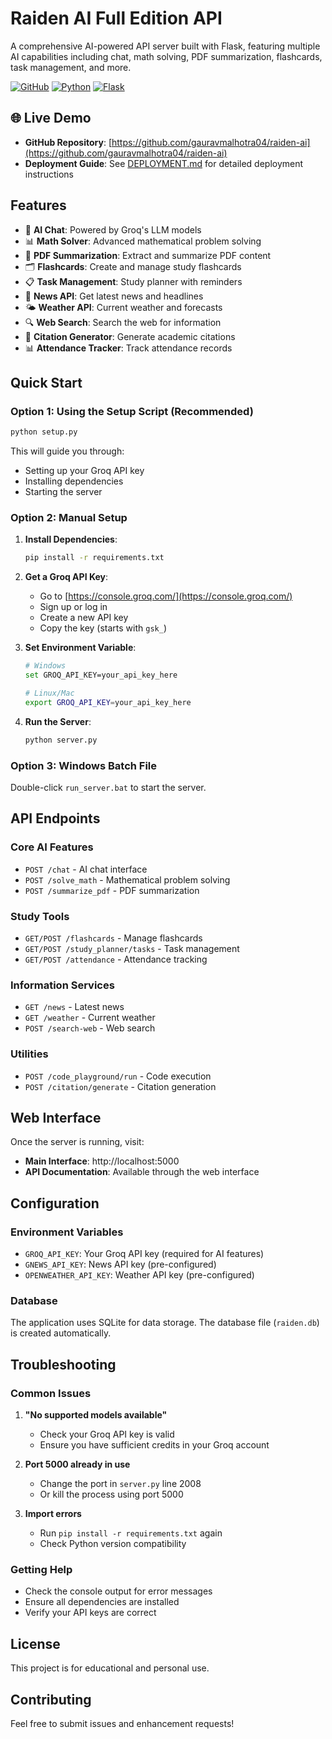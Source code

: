 # Raiden AI Full Edition API

A comprehensive AI-powered API server built with Flask, featuring multiple AI capabilities including chat, math solving, PDF summarization, flashcards, task management, and more.

[![GitHub](https://img.shields.io/badge/GitHub-Repository-blue?style=for-the-badge&logo=github)](https://github.com/gauravmalhotra04/raiden-ai)
[![Python](https://img.shields.io/badge/Python-3.8+-green?style=for-the-badge&logo=python)](https://python.org)
[![Flask](https://img.shields.io/badge/Flask-2.3.3-red?style=for-the-badge&logo=flask)](https://flask.palletsprojects.com)

## 🌐 Live Demo

- **GitHub Repository**: [https://github.com/gauravmalhotra04/raiden-ai](https://github.com/gauravmalhotra04/raiden-ai)
- **Deployment Guide**: See [DEPLOYMENT.md](DEPLOYMENT.md) for detailed deployment instructions

## Features

- 🤖 **AI Chat**: Powered by Groq's LLM models
- 📊 **Math Solver**: Advanced mathematical problem solving
- 📄 **PDF Summarization**: Extract and summarize PDF content
- 🗂️ **Flashcards**: Create and manage study flashcards
- 📋 **Task Management**: Study planner with reminders
- 📰 **News API**: Get latest news and headlines
- 🌤️ **Weather API**: Current weather and forecasts
- 🔍 **Web Search**: Search the web for information
- 📝 **Citation Generator**: Generate academic citations
- 📊 **Attendance Tracker**: Track attendance records

## Quick Start

### Option 1: Using the Setup Script (Recommended)

```bash
python setup.py
```

This will guide you through:
- Setting up your Groq API key
- Installing dependencies
- Starting the server

### Option 2: Manual Setup

1. **Install Dependencies**:
   ```bash
   pip install -r requirements.txt
   ```

2. **Get a Groq API Key**:
   - Go to [https://console.groq.com/](https://console.groq.com/)
   - Sign up or log in
   - Create a new API key
   - Copy the key (starts with `gsk_`)

3. **Set Environment Variable**:
   ```bash
   # Windows
   set GROQ_API_KEY=your_api_key_here
   
   # Linux/Mac
   export GROQ_API_KEY=your_api_key_here
   ```

4. **Run the Server**:
   ```bash
   python server.py
   ```

### Option 3: Windows Batch File

Double-click `run_server.bat` to start the server.

## API Endpoints

### Core AI Features
- `POST /chat` - AI chat interface
- `POST /solve_math` - Mathematical problem solving
- `POST /summarize_pdf` - PDF summarization

### Study Tools
- `GET/POST /flashcards` - Manage flashcards
- `GET/POST /study_planner/tasks` - Task management
- `GET/POST /attendance` - Attendance tracking

### Information Services
- `GET /news` - Latest news
- `GET /weather` - Current weather
- `POST /search-web` - Web search

### Utilities
- `POST /code_playground/run` - Code execution
- `POST /citation/generate` - Citation generation

## Web Interface

Once the server is running, visit:
- **Main Interface**: http://localhost:5000
- **API Documentation**: Available through the web interface

## Configuration

### Environment Variables
- `GROQ_API_KEY`: Your Groq API key (required for AI features)
- `GNEWS_API_KEY`: News API key (pre-configured)
- `OPENWEATHER_API_KEY`: Weather API key (pre-configured)

### Database
The application uses SQLite for data storage. The database file (`raiden.db`) is created automatically.

## Troubleshooting

### Common Issues

1. **"No supported models available"**
   - Check your Groq API key is valid
   - Ensure you have sufficient credits in your Groq account

2. **Port 5000 already in use**
   - Change the port in `server.py` line 2008
   - Or kill the process using port 5000

3. **Import errors**
   - Run `pip install -r requirements.txt` again
   - Check Python version compatibility

### Getting Help

- Check the console output for error messages
- Ensure all dependencies are installed
- Verify your API keys are correct

## License

This project is for educational and personal use.

## Contributing

Feel free to submit issues and enhancement requests! 